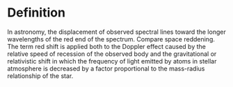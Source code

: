 # Definition

In astronomy, the displacement of observed spectral lines toward the
longer wavelengths of the red end of the spectrum. Compare space
reddening. The term red shift is applied both to the Doppler effect
caused by the relative speed of recession of the observed body and the
gravitational or relativistic shift in which the frequency of light
emitted by atoms in stellar atmosphere is decreased by a factor
proportional to the mass-radius relationship of the star.
